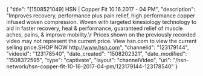 {
    "title": "[1508521049] HSN | Copper Fit 10.16.2017 - 04 PM",
    "description": "Improves recovery, performance plus pain relief, high performance copper infused woven compression. Woven with targeted kinesiology technology to aid in faster recovery, heal & performance, guaranteed relief of muscle aches, pains, & improve mobility.\r Prices shown on the previously recorded video may not represent the current price.  View hsn.com to view the current selling price.SHOP NOW http:\/\/www.hsn.com",
    "channelid": "123179144",
    "videoid": "123178540",
    "date_created": "1508202321",
    "date_modified": "1508372595",
    "type": "captivate",
    "layout": "channelVideo",
    "url": "\/hsn-network\/hsn-copper-fit-10-16-2017-04-pm\/123179144-123178540"
}